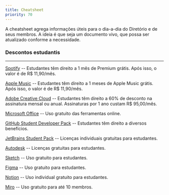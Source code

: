 ```yaml
---
title: Cheatsheet
priority: 70
---
```


A cheatsheet agrega informações úteis para o dia-a-dia do Diretório e de seus membros. A ideia é que seja um documento vivo, que possa ser atualizado conforme a necessidade.

### Descontos estudantis
---

<i class="icon-spotify" style="color: #1DB954;"></i> [Spotify](https://www.spotify.com/br/student/) -- Estudantes têm direito a 1 mês de Premium grátis. Após isso, o valor é de R$ 11,90/mês.

<i class="icon-applemusic" style="color: #FA243C;"></i> [Apple Music](https://www.apple.com/br/apple-music/) -- Estudantes têm direito a 1 meses de Apple Music grátis. Após isso, o valor é de R$ 11,90/mês.

<i class="icon-adobe" style="color: #FF0000;"></i> [Adobe Creative Cloud](https://www.adobe.com/br/creativecloud/buy/students.html) -- Estudantes têm direito a 60% de desconto na assinatura mensal ou anual. Assinaturas por 1 ano custam R$ 95,00/mês.

<i class="icon-microsoft" style="color: #5E5E5E;"></i> [Microsoft Office](https://www.microsoft.com/pt-br/education/products/office) -- Uso gratuito das ferramentas online.

<i class="icon-github-circled" style="color: #181717;"></i> [GitHub Student Developer Pack](https://education.github.com/pack) -- Estudantes têm direito a diversos benefícios.

<i class="icon-jetbrains" style="color: black;"></i> [JetBrains Student Pack](https://www.jetbrains.com/pt-br/community/education/#students) -- Licenças individuais gratuitas para estudantes.

<i class="icon-autodesk" style="color: black;"></i> [Autodesk](https://www.autodesk.com/education/free-software/featured) -- Licenças gratuitas para estudantes.

<i class="icon-sketch" style="color: #F7B500;"></i> [Sketch](https://www.sketch.com/store/edu/) -- Uso gratuito para estudantes.

<i class="icon-figma" style="color: #F24E1E;"></i> [Figma](https://www.figma.com/education/) -- Uso gratuito para estudantes.

<i class="icon-notion" style="color: black;"></i> [Notion](https://www.notion.so/students) -- Uso individual gratuito para estudantes.

<i class="icon-miro" style="color: #050038;"></i> [Miro](https://miro.com/education/) -- Uso gratuito para até 10 membros.
